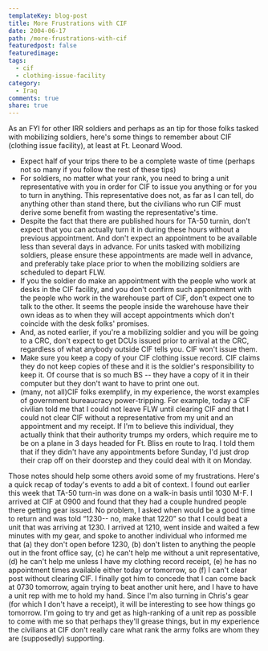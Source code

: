 ```yaml
---
templateKey: blog-post
title: More Frustrations with CIF
date: 2004-06-17
path: /more-frustrations-with-cif
featuredpost: false
featuredimage:
tags:
  - cif
  - clothing-issue-facility
category:
  - Iraq
comments: true
share: true
---
```


As an FYI for other IRR soldiers and perhaps as an tip for those folks tasked with mobilizing soldiers, here's some things to remember about CIF (clothing issue facility), at least at Ft. Leonard Wood.

- Expect half of your trips there to be a complete waste of time (perhaps not so many if you follow the rest of these tips)
- For soldiers, no matter what your rank, you need to bring a unit representative with you in order for CIF to issue you anything or for you to turn in anything. This representative does not, as far as I can tell, do anything other than stand there, but the civilians who run CIF must derive some benefit from wasting the representative's time.
- Despite the fact that there are published hours for TA-50 turnin, don't expect that you can actually turn it in during these hours without a previous appointment. And don't expect an appointment to be available less than several days in advance. For units tasked with mobilizing soldiers, please ensure these appointments are made well in advance, and preferably take place prior to when the mobilizing soldiers are scheduled to depart FLW.
- If you the soldier do make an appointment with the people who work at desks in the CIF facility, and you don't confirm such apponitment with the people who work in the warehouse part of CIF, don't expect one to talk to the other. It seems the people inside the warehouse have their own ideas as to when they will accept appointments which don't coincide with the desk folks' promises.
- And, as noted earlier, if you're a mobilizing soldier and you will be going to a CRC, don't expect to get DCUs issued prior to arrival at the CRC, regardless of what anybody outside CIF tells you. CIF won't issue them.
- Make sure you keep a copy of your CIF clothing issue record. CIF claims they do not keep copies of these and it is the soldier's responsibility to keep it. Of course that is so much BS -- they have a copy of it in their computer but they don't want to have to print one out.
- (many, not all)CIF folks exemplify, in my experience, the worst examples of government bureaucracy power-tripping. For example, today a CIF civilian told me that I could not leave FLW until clearing CIF and that I could not clear CIF without a representative from my unit and an appointment and my receipt. If I'm to believe this individual, they actually think that their authority trumps my orders, which require me to be on a plane in 3 days headed for Ft. Bliss en route to Iraq. I told them that if they didn't have any appointments before Sunday, I'd just drop their crap off on their doorstep and they could deal with it on Monday.

Those notes should help some others avoid some of my frustrations. Here's a quick recap of today's events to add a bit of context. I found out earlier this week that TA-50 turn-in was done on a walk-in basis until 1030 M-F. I arrived at CIF at 0900 and found that they had a couple hundred people there getting gear issued. No problem, I asked when would be a good time to return and was told “1230-- no, make that 1220” so that I could beat a unit that was arriving at 1230. I arrived at 1210, went inside and waited a few minutes with my gear, and spoke to another individual who informed me that (a) they don't open before 1230, (b) don't listen to anything the people out in the front office say, (c) he can't help me without a unit representative, (d) he can't help me unless I have my clothing record receipt, (e) he has no appointment times available either today or tomorrow, so (f) I can't clear post without clearing CIF. I finally got him to concede that I can come back at 0730 tomorrow, again trying to beat another unit here, and I have to have a unit rep with me to hold my hand. Since I'm also turning in Chris's gear (for which I don't have a receipt), it will be interesting to see how things go tomorrow. I'm going to try and get as high-ranking of a unit rep as possible to come with me so that perhaps they'll grease things, but in my experience the civilians at CIF don't really care what rank the army folks are whom they are (supposedly) supporting.
